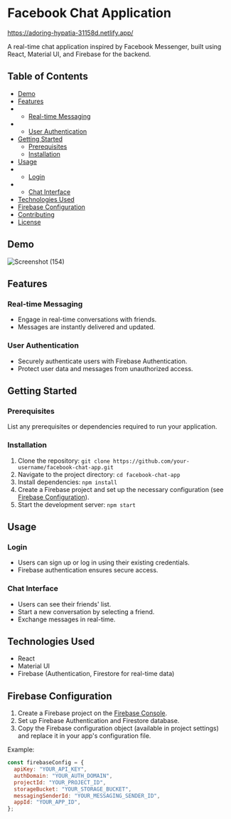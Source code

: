# Facebook Chat Application
https://adoring-hypatia-31158d.netlify.app/


A real-time chat application inspired by Facebook Messenger, built using React, Material UI, and Firebase for the backend.


## Table of Contents


- [Demo](#demo)
- [Features](#features)
- - [Real-time Messaging](#real-time-messaging)
- - [User Authentication](#user-authentication)
- [Getting Started](#getting-started)
  - [Prerequisites](#prerequisites)
  - [Installation](#installation)
- [Usage](#usage)
- - [Login](#login)
- - [Chat Interface](#chat-interface)
- [Technologies Used](#technologies-used)
- [Firebase Configuration](#firebase-configuration)
- [Contributing](#contributing)
- [License](#license)

## Demo

![Screenshot (154)](https://github.com/kushalShukla-web/messenger_chat_webApp/assets/85934954/8e6535d0-fa3a-4dae-9b33-f77b4eaee9a6)

## Features

### Real-time Messaging

- Engage in real-time conversations with friends.
- Messages are instantly delivered and updated.

### User Authentication

- Securely authenticate users with Firebase Authentication.
- Protect user data and messages from unauthorized access.

## Getting Started

### Prerequisites

List any prerequisites or dependencies required to run your application.

### Installation

1. Clone the repository: `git clone https://github.com/your-username/facebook-chat-app.git`
2. Navigate to the project directory: `cd facebook-chat-app`
3. Install dependencies: `npm install`
4. Create a Firebase project and set up the necessary configuration (see [Firebase Configuration](#firebase-configuration)).
5. Start the development server: `npm start`

## Usage

### Login

- Users can sign up or log in using their existing credentials.
- Firebase authentication ensures secure access.

### Chat Interface

- Users can see their friends' list.
- Start a new conversation by selecting a friend.
- Exchange messages in real-time.

## Technologies Used

- React
- Material UI
- Firebase (Authentication, Firestore for real-time data)

## Firebase Configuration

1. Create a Firebase project on the [Firebase Console](https://console.firebase.google.com/).
2. Set up Firebase Authentication and Firestore database.
3. Copy the Firebase configuration object (available in project settings) and replace it in your app's configuration file.

Example:

```javascript
const firebaseConfig = {
  apiKey: "YOUR_API_KEY",
  authDomain: "YOUR_AUTH_DOMAIN",
  projectId: "YOUR_PROJECT_ID",
  storageBucket: "YOUR_STORAGE_BUCKET",
  messagingSenderId: "YOUR_MESSAGING_SENDER_ID",
  appId: "YOUR_APP_ID",
};
